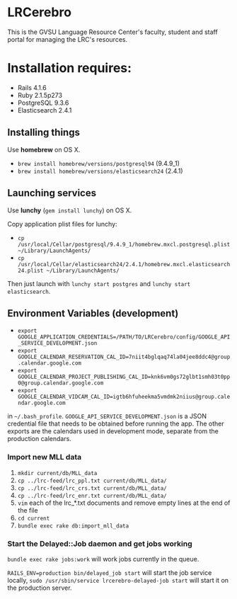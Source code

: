 # LRCerebro
This is the GVSU Language Resource Center's faculty, student and staff portal for managing the LRC's resources.

# Installation requires:

* Rails 4.1.6
* Ruby 2.1.5p273
* PostgreSQL 9.3.6
* Elasticsearch 2.4.1

## Installing things

Use **homebrew** on OS X.

- `brew install homebrew/versions/postgresql94` (9.4.9_1)
- `brew install homebrew/versions/elasticsearch24` (2.4.1)

## Launching services

Use **lunchy** (`gem install lunchy`) on OS X.

Copy application plist files for lunchy:

- `cp /usr/local/Cellar/postgresql/9.4.9_1/homebrew.mxcl.postgresql.plist ~/Library/LaunchAgents/`
- `cp /usr/local/Cellar/elasticsearch24/2.4.1/homebrew.mxcl.elasticsearch24.plist ~/Library/LaunchAgents/`

Then just launch with `lunchy start postgres` and `lunchy start elasticsearch`.

## Environment Variables (development)

- `export GOOGLE_APPLICATION_CREDENTIALS=/PATH/TO/LRCerebro/config/GOOGLE_API_SERVICE_DEVELOPMENT.json`
- `export GOOGLE_CALENDAR_RESERVATION_CAL_ID=7niit4bglqaq74la04jee8ddc4@group.calendar.google.com`
- `export GOOGLE_CALENDAR_PROJECT_PUBLISHING_CAL_ID=knk6vm0gs72glbt1smh03t0pp0@group.calendar.google.com`
- `export GOOGLE_CALENDAR_VIDCAM_CAL_ID=igtb6hfuheekma5vmdmk2niius@group.calendar.google.com`

in `~/.bash_profile`. `GOOGLE_API_SERVICE_DEVELOPMENT.json` is a JSON credential file that needs to be obtained before running the app.
The other exports are the calendars used in development mode, separate from the production calendars.

### Import new MLL data

1. `mkdir current/db/MLL_data`
2. `cp ../lrc-feed/lrc_ppl.txt current/db/MLL_data/`
3. `cp ../lrc-feed/lrc_crs.txt current/db/MLL_data/`
4. `cp ../lrc-feed/lrc_enr.txt current/db/MLL_data/`
5. `vim` each of the lrc_*.txt documents and remove empty lines at the end of the file
5. `cd current`
6. `bundle exec rake db:import_mll_data`

### Start the Delayed::Job daemon and get jobs working

`bundle exec rake jobs:work` will work jobs currently in the queue.

`RAILS_ENV=production bin/delayed_job start` will start the job service locally, 
`sudo /usr/sbin/service lrcerebro-delayed-job start` will start it on the production server.
